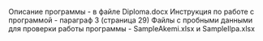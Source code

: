 Описание программы -  в файле Diploma.docx
Инструкция по работе с программой - параграф 3 (страница 29)
Файлы с пробными данными для проверки работы программы - SampleAkemi.xlsx и SampleIlpa.xlsx
